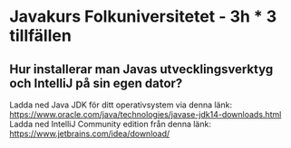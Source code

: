 # Javakurs Folkuniversitetet - 3h \* 3 tillfällen 

## Hur installerar man Javas utvecklingsverktyg och IntelliJ på sin egen dator?
Ladda ned Java JDK för ditt operativsystem via denna länk: https://www.oracle.com/java/technologies/javase-jdk14-downloads.html
Ladda ned IntelliJ Community edition från denna länk: https://www.jetbrains.com/idea/download/
